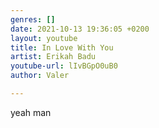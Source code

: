 ```yaml
---
genres: []
date: 2021-10-13 19:36:05 +0200
layout: youtube
title: In Love With You
artist: Erikah Badu
youtube-url: lIvBGpO0uB0
author: Valer

---
```

yeah man